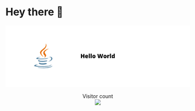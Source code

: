 # Hey there :wave:

<img src="https://raw.githubusercontent.com/Web-Tim/Web-Tim/main/resources/banner.png" alt="Hello world">

<p align="center"> 
  Visitor count<br>
  <img src="https://profile-counter.glitch.me/Web-Tim/count.svg" />
</p>

<!--
**sagar-viradiya/sagar-viradiya** is a ✨ _special_ ✨ repository because its `README.md` (this file) appears on your GitHub profile.

Here are some ideas to get you started:

- 🔭 I’m currently working on ...
- 🌱 I’m currently learning ...
- 👯 I’m looking to collaborate on ...
- 🤔 I’m looking for help with ...
- 💬 Ask me about ...
- 📫 How to reach me: ...
- 😄 Pronouns: ...
- ⚡ Fun fact: ...
-->
